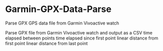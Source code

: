# Garmin-GPX-Data-Parse
Parse GPX GPS data file from Garmin Vivoactive watch 

Parse GPX file from Garmin Vivoactive watch and output as a CSV
time elapsed between points 
time elapsed since first point 
linear distance from first point 
linear distance from last point 

